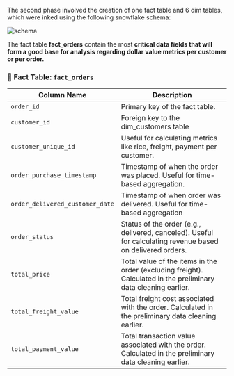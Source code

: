 The second phase involved the creation of one fact table and 6 dim tables, which were inked using the following snowflake schema:

![schema](https://github.com/user-attachments/assets/67ee2e94-9573-474a-8281-bfcd813aad1e)

The fact table **fact_orders** contain the most **critical data fields that will form a good base for analysis regarding dollar value metrics per customer or per order.**

### 🧾 Fact Table: `fact_orders`

| **Column Name**            | **Description**                                                                                            |
| -------------------------- | ---------------------------------------------------------------------------------------------------------- |
| `order_id`                 | Primary key of the fact table.                                                                             |
| `customer_id`              | Foreign key to the dim_customers table                      |
| `customer_unique_id`       | Useful for calculating metrics like rice, freight, payment per customer.                      |
| `order_purchase_timestamp` | Timestamp of when the order was placed. Useful for time-based aggregation.                                |
| `order_delivered_customer_date` | Timestamp of when order was delivered. Useful for time-based aggregation |
| `order_status`             | Status of the order (e.g., delivered, canceled). Useful for calculating revenue based on delivered orders. |
| `total_price`              | Total value of the items in the order (excluding freight). Calculated in the preliminary data cleaning earlier.                                                |
| `total_freight_value`      | Total freight cost associated with the order. Calculated in the preliminary data cleaning earlier.                                                              |
| `total_payment_value`      | Total transaction value associated with the order.  Calculated in the preliminary data cleaning earlier.                                                            |
